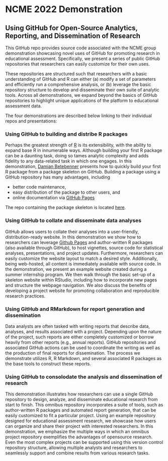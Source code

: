 # NCME 2022 Demonstration

## Using GitHub for Open-Source Analytics, Reporting, and Dissemination of Research

This GitHub repo provides source code associated with the NCME group demonstration showcasing
novel uses of GitHub for promoting research in educational assessment. Specifically, we present a
series of public GitHub repositories that researchers can easily customize for their own uses.

These repositories are structured such that researchers with a basic understanding of GitHub and R
can either (a) modify a set of parameters and efficiently run a comprehensive analysis, or (b)
leverage the basic repository structure to develop and disseminate their own suite of analytic tools.
Across all demonstrations, we expand beyond the basics of GitHub repositories to highlight unique
applications of the platform to educational assessment data.

The four demonstrations are described below linking to their individual repos and presentations:

### Using GitHub to building and distribe R packages

Perhaps the greatest strength of [R](https://cran.r-project.org/) is its extensibility, with the ability
to expand base R in innumerable ways. Although building your first R package can be a daunting task, doing so
tames analytic complexity and adds fidelity to any data-related task in which one engages. In this
demonstration, [Damian Betebenner](https://github.com/dbetebenner) presents how to quickly build
your first R package from a package skeleton on GitHub. Building a package using a GitHub repository
has many advantages, including

* better code maintenance,
* easy distribution of the package to other users, and
* online documentation via [GitHub Pages](https://pages.github.com/)


The repo containing the package skeleton is located [here](https://github.com/dbetebenner/customizedPackageForR).

### Using GitHub to collate and disseminate data analyses

GitHub allows users to collate their analyses into a user-friendly, distribution-ready website.
In this demonstration we show how to researchers can leverage [Github Pages](https://pages.github.com/) and
author-written R packages (also available through GitHub), to host vignettes, source code for
statistical analyses, presentations, and project updates. Furthermore, researchers can easily customize the
website layout to match a desired style. Additionally, being web-hosted, all content is
immediately available with source code. In the demonstration, we present an example website
created during a summer internship program. We then walk through the basic set-up of a
skeleton website within RStudio, including how to incorporate new pages and structure the
webpage navigation. We also discuss the benefits of developing a project website for promoting collaboration
and reproducible research practices.

### Using GitHub and RMarkdown for report generation and dissemination

Data analysts are often tasked with writing reports that
describe data, analyses, and results associated with a project. Depending upon the nature of the
project, such reports are either completely customized or borrow heavily from other reports (e.g.,
annual reports). GitHub repositories and associated GitHub actions can be used to coordinate the
writing as well as the production of final reports for dissemination. The process we demonstrate
utilizes R, R Markdown, and several associated R packages as the base tools to construct these
reports.

### Using GitHub to consolodate the analysis and dissemination of research

This demonstration illustrates how researchers can use a single GitHub
repository to design, analyze, and disseminate educational research from start to finish. This
omnibus repository incorporates a suite of tools, such as author-written R packages and
automated report generation, that can be easily customized to fit a particular project. Using an
example repository designed for educational assessment research, we showcase how users can
organize and share their project with interested researchers. In this demonstration, we emphasize
the multiple ways in which an omnibus project repository exemplifies the advantages of opensource
research. Even the most complex projects can be supported using this version control
repository structure, allowing multiple analysts and researchers to seamlessly support and
combine results from various research tasks.
